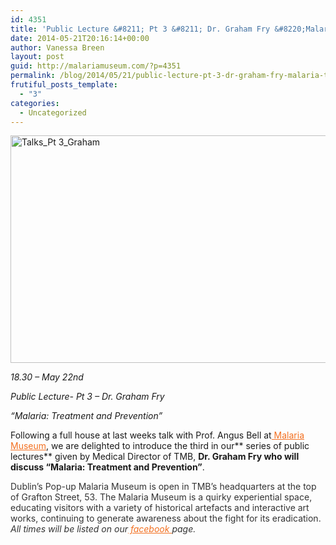 ```yaml
---
id: 4351
title: 'Public Lecture &#8211; Pt 3 &#8211; Dr. Graham Fry &#8220;Malaria: Treatment and Prevention&#8221;'
date: 2014-05-21T20:16:14+00:00
author: Vanessa Breen
layout: post
guid: http://malariamuseum.com/?p=4351
permalink: /blog/2014/05/21/public-lecture-pt-3-dr-graham-fry-malaria-treatment-and-prevention/
frutiful_posts_template:
  - "3"
categories:
  - Uncategorized
---
```

[<img class="alignnone  wp-image-4361" src="http://malariamuseum.com/wp-content/uploads/2014/05/Talks_Pt-3_Graham-300x174.png" alt="Talks_Pt 3_Graham" width="628" height="364" />](http://malariamuseum.com/wp-content/uploads/2014/05/Talks_Pt-3_Graham.png)

_18.30 &#8211; May 22nd_

_Public Lecture- Pt 3 &#8211; Dr. Graham Fry_

_&#8220;Malaria: Treatment and Prevention&#8221;_ 

Following a full house at last weeks talk with Prof. Angus Bell at<a style="color: #f37021;" href="http://malariamuseum.com/" target="_blank"> Malaria Museum</a>, we are delighted to introduce the third in our** series of public lectures** given by Medical Director of TMB, **Dr. Graham Fry **who will discuss** &#8220;Malaria: Treatment and Prevention&#8221;**.

<div style="color: #333333;">
</div>

<div style="color: #333333;">
  Dublin’s Pop-up Malaria Museum is open in TMB’s headquarters at the top of Grafton Street, 53. The Malaria Museum is a quirky experiential space, educating visitors with a variety of historical artefacts and interactive art works, continuing to generate awareness about the fight for its eradication.
</div>

<div style="color: #333333;">
</div>

<div style="color: #333333;">
  <em>All times will be listed on our</em><em><a style="color: #f37021;" href="https://www.facebook.com/events/1451397398435996/" target="_blank"> facebook </a>page.<wbr /> </em>
</div>